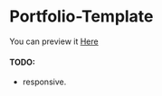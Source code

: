 # Portfolio-Template
You can preview it [Here](https://mena489.github.io/Portfolio-Template/)

#### TODO:

- responsive.
